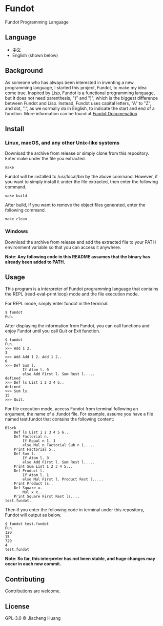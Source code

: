 # Fundot

Fundot Programming Language

## Language

* [中文](README.zh.md)
* English (shown below)

## Background

As someone who has always been interested in inventing a new programming language,
I started this project, Fundot, to make my idea come true.
Inspired by Lisp, Fundot is a functional programming language,
but it does not need parenthesis, "(" and ")", which is the biggest difference between Fundot and Lisp.
Instead, Fundot uses capital letters, "A" to "Z", and dot, ".", as we normally do in English,
to indicate the start and end of a function. More information can be found at [Fundot Documenation](https://fundot.readthedocs.io/en/latest/).

## Install

### Linux, macOS, and any other Unix-like systems

Download the archive from release or simply clone from this repository. Enter make under the file you extracted.

    make
Fundot will be installed to /usr/local/bin by the above command. However, if you want to simply install it under the file extracted, then enter the following command.

    make build
After build, if you want to remove the object files generated, enter the following command.

    make clean

### Windows

Download the archive from release and add the extracted file to your PATH environment variable so that you can access it anywhere.

**Note: Any following code in this README assumes that the binary has already been added to PATH.**

## Usage

This program is a interpreter of Fundot programming language that contains the REPL (read-eval-print loop) mode and the file execution mode.

For REPL mode, simply enter fundot in the terminal.

    $ fundot
    Fun.
After displaying the information from Fundot, you can call functions and enjoy Fundot until you call Quit or Exit function.

    $ fundot
    Fun.
    >>> Add 1 2.
    3
    >>> Add Add 1 2. Add 1 2..
    6
    >>> Def Sum l.
            If Atom l. 0
            else Add First l. Sum Rest l.....
    defined
    >>> Def ls List 1 2 3 4 5..
    defined
    >>> Sum ls.
    15
    >>> Quit.
For file execution mode, access Fundot from terminal following an argument, the name of a .fundot file. For example, assume you have a file named test.fundot that contains the following content:

    Block
        Def ls List 1 2 3 4 5 6..
        Def Factorial n.
            If Equal n 1. 1
            else Mul n Factorial Sub n 1.....
        Print Factorial 5..
        Def Sum l.
            If Atom l. 0
            else Add First l. Sum Rest l.....
        Print Sum List 1 2 3 4 5...
        Def Product l.
            If Atom l. 1
            else Mul First l. Product Rest l.....
        Print Product ls..
        Def Square x.
            Mul x x..
        Print Square First Rest ls....
    test.fundot.
Then if you enter the following code in terminal under this repository, Fundot will output as below.

    $ fundot test.fundot
    Fun.
    120 
    15 
    720 
    4 
    test.fundot
**Note: So far, this interpreter has not been stable, and huge changes may occur in each new commit.**

## Contributing

Contributions are welcome.

## License

GPL-3.0 © Jiacheng Huang
